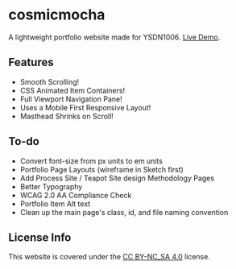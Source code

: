 # cosmicmocha
A lightweight portfolio website made for YSDN1006. [Live Demo](http://design.sheridanc.on.ca/~bd18w301/).

## Features

* Smooth Scrolling!
* CSS Animated Item Containers!
* Full Viewport Navigation Pane!
* Uses a Mobile First Responsive Layout!
* Masthead Shrinks on Scroll!

## To-do

* Convert font-size from px units to em units
* Portfolio Page Layouts (wireframe in Sketch first)
* Add Process Site / Teapot Site design Methodology Pages
* Better Typography
* WCAG 2.0 AA Compliance Check
* Portfolio Item Alt text
* Clean up the main page's class, id, and file naming convention

## License Info
This website is covered under the [CC BY-NC_SA 4.0](https://creativecommons.org/licenses/by-nc-sa/4.0/) license.
